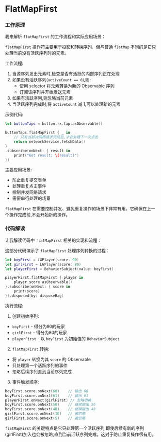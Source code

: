 #  FlatMapFirst

### 工作原理
我来解析 `flatMapFirst` 的工作流程和实际应用场景：

`flatMapFirst` 操作符主要用于投影和转换序列，但与普通 `flatMap` 不同的是它只处理当前没有活跃序列时的元素。

工作流程:

1. 当源序列发出元素时,检查是否有活跃的内部序列正在处理
2. 如果没有活跃序列(`activeCount == 0`),则:
   - 使用 selector 将元素转换为新的 Observable 序列
   - 订阅该序列并开始发送元素
3. 如果有活跃序列,则忽略当前元素
4. 当活跃序列完成时,将 `activeCount` 减 1,可以处理新的元素

示例代码:

```swift
let buttonTaps = button.rx.tap.asObservable()

buttonTaps.flatMapFirst { _ in
    // 只有当前次网络请求完成后,才会处理下一次点击
    return networkService.fetchData() 
}
.subscribe(onNext: { result in
    print("Got result: \(result)")
})
```

主要应用场景:

- 防止重复提交表单
- 处理重复点击事件
- 控制并发网络请求
- 需要串行处理的场景

`flatMapFirst` 在需要控制并发、避免重复操作的场景下非常有用。它确保在上一个操作完成前,不会开始新的操作。

### 代码解读

让我解读代码中 `flatMapFirst` 相关的实现和流程：

这部分代码演示了 `flatMapFirst` 处理序列转换的过程：

```swift
let boyFirst = LGPlayer(score: 90)
let girlFirst = LGPlayer(score: 80)
let playerFirst = BehaviorSubject(value: boyFirst)

playerFirst.flatMapFirst { player in
    player.score.asObservable()
}.subscribe(onNext: { score in
    print(score)
}).disposed(by: disposeBag)
```

执行流程:

1. 创建初始序列:
- `boyFirst` - 得分为90的玩家
- `girlFirst` - 得分为80的玩家 
- `playerFirst` - 以 `boyFirst` 为初始值的 `BehaviorSubject`

2. `flatMapFirst` 转换:
- 将 `player` 转换为其 `score` 的 Observable
- 只处理第一个活跃序列的事件
- 忽略后续序列直到当前序列完成

3. 事件触发顺序:
```swift
boyFirst.score.onNext(60)    // 输出 60
boyFirst.score.onNext(61)    // 输出 61
playerFirst.onNext(girlFirst) // 忽略切换
boyFirst.score.onNext(50)    // 继续输出 50 
boyFirst.score.onNext(40)    // 继续输出 40
girlFirst.score.onNext(10)   // 被忽略
girlFirst.score.onNext(5)    // 被忽略
```

`flatMapFirst` 的关键特点是它只处理第一个活跃序列,即使后续有新的序列(girlFirst)加入也会被忽略,直到当前活跃序列完成。这对于防止重复操作很有用。

